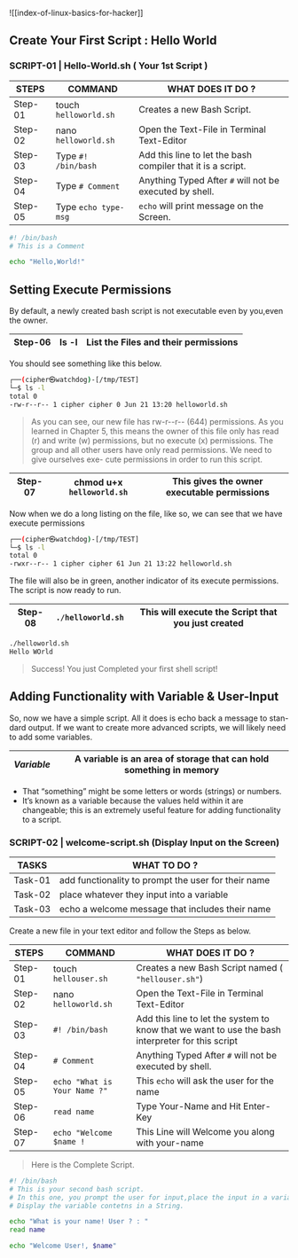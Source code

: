![[index-of-linux-basics-for-hacker]]

## Create Your First Script : Hello World

### SCRIPT-01 | Hello-World.sh ( Your 1st Script )

| STEPS   | COMMAND               | WHAT DOES IT DO ?                                           |
| ------- | --------------------- | ----------------------------------------------------------- |
| Step-01 | touch `helloworld.sh` | Creates a new Bash Script.                                  |
| Step-02 | nano `helloworld.sh`  | Open the Text-File in Terminal Text-Editor                  |
| Step-03 | Type `#! /bin/bash`   | Add this line to let the bash compiler that it is a script. |
| Step-04 | Type `# Comment`      | Anything Typed After `#` will not be executed by shell.     |
| Step-05 | Type `echo type-msg`  | `echo` will print message on the Screen.                    |


```bash
#! /bin/bash
# This is a Comment 

echo "Hello,World!"

```

## Setting Execute Permissions
By default, a newly created bash script is not executable even by you,even the owner.

| Step-06 | ls -l | List the Files and their permissions |
| ------- | ----- | ------------------------------------ |
You should see something like this below.
```bash
┌──(cipher㉿watchdog)-[/tmp/TEST]
└─$ ls -l
total 0
-rw-r--r-- 1 cipher cipher 0 Jun 21 13:20 helloworld.sh

```

> As you can see, our new file has rw-r--r-- (644) permissions. As you learned in Chapter 5, this means the owner of this file only has read (r) and write (w) permissions, but no execute (x) permissions. The group and all other users have only read permissions. We need to give ourselves exe- cute permissions in order to run this script. 


| Step-07 | chmod u+x `helloworld.sh` | This gives the owner executable permissions |
| ------- | ------------------------- | ------------------------------------------- |
Now when we do a long listing on the file, like so, we can see that we have execute permissions
```bash
┌──(cipher㉿watchdog)-[/tmp/TEST]
└─$ ls -l
total 0
-rwxr--r-- 1 cipher cipher 61 Jun 21 13:22 helloworld.sh

```

The file will also be in green, another indicator of its execute permissions. The script is now ready to run.

| Step-08 | `./helloworld.sh` | This will execute the Script that you just created |
| ------- | ----------------- | -------------------------------------------------- |
```bash
./helloworld.sh
Hello WOrld
```
> Success! You just Completed your first shell script!


## Adding Functionality with Variable & User-Input
So, now we have a simple script. All it does is echo back a message to stan- dard output. If we want to create more advanced scripts, we will likely need to add some variables.


| _Variable_ | A variable is an area of storage that can hold something in memory |
| ---------- | ------------------------------------------------------------------ |
* That “something” might be some letters or words (strings) or numbers. 
* It’s known as a variable because the values held within it are changeable; this is an extremely useful feature for adding functionality to a script.

### SCRIPT-02 | welcome-script.sh (Display Input on the Screen)

| TASKS   | WHAT TO DO ?                                        |
| ------- | --------------------------------------------------- |
| Task-01 | add functionality to prompt the user for their name |
| Task-02 | place whatever they input into a variable           |
| Task-03 |  echo a welcome message that includes their name    |
Create a new file in your text editor and follow the Steps as below.

| STEPS   | COMMAND                      | WHAT DOES IT DO ?                                                                                |
| ------- | ---------------------------- | ------------------------------------------------------------------------------------------------ |
| Step-01 | touch `hellouser.sh`         | Creates a new Bash Script named ( `"hellouser.sh"`)                                              |
| Step-02 | nano `helloworld.sh`         | Open the Text-File in Terminal Text-Editor                                                       |
| Step-03 | `#! /bin/bash`               | Add this line to let the system to know that we want to use the bash interpreter for this script |
| Step-04 | `# Comment`                  | Anything Typed After `#` will not be executed by shell.                                          |
| Step-05 | `echo "What is Your Name ?"` | This `echo` will ask the user for the name                                                       |
| Step-06 | `read name`                  | Type Your-Name and Hit Enter-Key                                                                 |
| Step-07 | `echo "Welcome $name !`      | This Line will Welcome you along with your-name                                                  |

> Here is the Complete Script.
```bash
#! /bin/bash
# This is your second bash script.
# In this one, you prompt the user for input,place the input in a variable, and
# Display the variable contetns in a String.

echo "What is your name! User ? : "
read name

echo "Welcome User!, $name"

```

